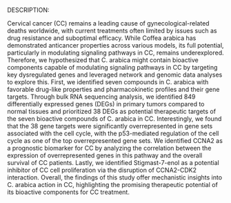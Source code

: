 DESCRIPTION:

Cervical cancer (CC) remains a leading cause of gynecological-related deaths worldwide, with current treatments often limited by issues such as drug resistance and suboptimal efficacy. While Coffea arabica has demonstrated anticancer properties across various models, its full potential, particularly in modulating signaling pathways in CC, remains underexplored. Therefore, we hypothesized that C. arabica might contain bioactive components capable of modulating signaling pathways in CC by targeting key dysregulated genes and leveraged network and genomic data analyses to explore this. First, we identified seven compounds in C. arabica with favorable drug-like properties and pharmacokinetic profiles and their gene targets. Through bulk RNA sequencing analysis, we identified 849 differentially expressed genes (DEGs) in primary tumors compared to normal tissues and prioritized 38 DEGs as potential therapeutic targets of the seven bioactive compounds of C. arabica in CC. Interestingly, we found that the 38 gene targets were significantly overrepresented in gene sets associated with the cell cycle, with the p53-mediated regulation of the cell cycle as one of the top overrepresented gene sets. We identified CCNA2 as a prognostic biomarker for CC by analyzing the correlation between the expression of overrepresented genes in this pathway and the overall survival of CC patients. Lastly, we identified Stigmast-7-enol as a potential inhibitor of CC cell proliferation via the disruption of CCNA2-CDK2 interaction. Overall, the findings of this study offer mechanistic insights into C. arabica action in CC, highlighting the promising therapeutic potential of its bioactive components for CC treatment.
